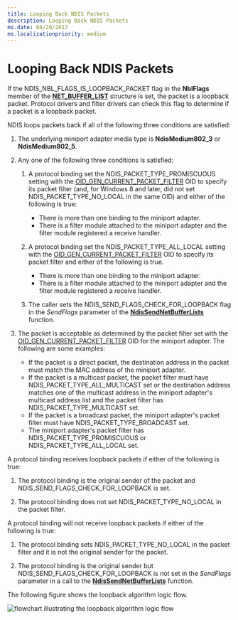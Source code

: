 ```yaml
---
title: Looping Back NDIS Packets
description: Looping Back NDIS Packets
ms.date: 04/20/2017
ms.localizationpriority: medium
---
```


# Looping Back NDIS Packets





If the NDIS\_NBL\_FLAGS\_IS\_LOOPBACK\_PACKET flag in the **NblFlags** member of the [**NET\_BUFFER\_LIST**](/windows-hardware/drivers/ddi/ndis/ns-ndis-_net_buffer_list) structure is set, the packet is a loopback packet. Protocol drivers and filter drivers can check this flag to determine if a packet is a loopback packet.

NDIS loops packets back if all of the following three conditions are satisfied:

1.  The underlying miniport adapter media type is **NdisMedium802\_3** or **NdisMedium802\_5**.

2.  Any one of the following three conditions is satisfied:
    1.  A protocol binding set the NDIS\_PACKET\_TYPE\_PROMISCUOUS setting with the [OID\_GEN\_CURRENT\_PACKET\_FILTER](./oid-gen-current-packet-filter.md) OID to specify its packet filter (and, for Windows 8 and later, did not set NDIS\_PACKET\_TYPE\_NO\_LOCAL in the same OID) and either of the following is true:

        -   There is more than one binding to the miniport adapter.
        -   There is a filter module attached to the miniport adapter and the filter module registered a receive handler.

    2.  A protocol binding set the NDIS\_PACKET\_TYPE\_ALL\_LOCAL setting with the [OID\_GEN\_CURRENT\_PACKET\_FILTER](./oid-gen-current-packet-filter.md) OID to specify its packet filter and either of the following is true.
        -   There is more than one binding to the miniport adapter.
        -   There is a filter module attached to the miniport adapter and the filter module registered a receive handler.

    3.  The caller sets the NDIS\_SEND\_FLAGS\_CHECK\_FOR\_LOOPBACK flag in the *SendFlags* parameter of the [**NdisSendNetBufferLists**](/windows-hardware/drivers/ddi/ndis/nf-ndis-ndissendnetbufferlists) function.

3.  The packet is acceptable as determined by the packet filter set with the [OID\_GEN\_CURRENT\_PACKET\_FILTER](./oid-gen-current-packet-filter.md) OID for the miniport adapter. The following are some examples:
    -   If the packet is a direct packet, the destination address in the packet must match the MAC address of the miniport adapter.
    -   If the packet is a multicast packet, the packet filter must have NDIS\_PACKET\_TYPE\_ALL\_MULTICAST set or the destination address matches one of the multicast address in the miniport adapter's multicast address list and the packet filter has NDIS\_PACKET\_TYPE\_MULTICAST set.
    -   If the packet is a broadcast packet, the miniport adapter's packet filter must have NDIS\_PACKET\_TYPE\_BROADCAST set.
    -   The miniport adapter's packet filter has NDIS\_PACKET\_TYPE\_PROMISCUOUS or NDIS\_PACKET\_TYPE\_ALL\_LOCAL set.

A protocol binding receives loopback packets if either of the following is true:

1.  The protocol binding is the original sender of the packet and NDIS\_SEND\_FLAGS\_CHECK\_FOR\_LOOPBACK is set.

2.  The protocol binding does not set NDIS\_PACKET\_TYPE\_NO\_LOCAL in the packet filter.

A protocol binding will not receive loopback packets if either of the following is true:

1.  The protocol binding sets NDIS\_PACKET\_TYPE\_NO\_LOCAL in the packet filter and it is not the original sender for the packet.

2.  The protocol binding is the original sender but NDIS\_SEND\_FLAGS\_CHECK\_FOR\_LOOPBACK is not set in the *SendFlags* parameter in a call to the [**NdisSendNetBufferLists**](/windows-hardware/drivers/ddi/ndis/nf-ndis-ndissendnetbufferlists) function.

The following figure shows the loopback algorithm logic flow.

![flowchart illustrating the loopback algorithm logic flow](images/loopback.png)

 

